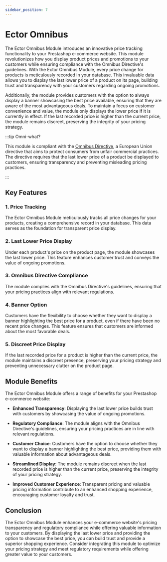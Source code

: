 ```yaml
---
sidebar_position: 7
---
```


# Ector Omnibus

The Ector Omnibus Module introduces an innovative price tracking functionality to your Prestashop e-commerce website. This module revolutionizes how you display product prices and promotions to your customers while ensuring compliance with the Omnibus Directive's guidelines. With the Ector Omnibus Module, every price change for products is meticulously recorded in your database. This invaluable data allows you to display the last lower price of a product on its page, building trust and transparency with your customers regarding ongoing promotions.

Additionally, the module provides customers with the option to always display a banner showcasing the best price available, ensuring that they are aware of the most advantageous deals. To maintain a focus on customer convenience and value, the module only displays the lower price if it is currently in effect. If the last recorded price is higher than the current price, the module remains discreet, preserving the integrity of your pricing strategy.

:::tip Omni-what?

This module is compliant with the [Omnibus Directive](https://eur-lex.europa.eu/legal-content/EN/TXT/?uri=CELEX%3A32011L0083), a European Union directive that aims to protect consumers from unfair commercial practices. The directive requires that the last lower price of a product be displayed to customers, ensuring transparency and preventing misleading pricing practices.

:::

## Key Features

### 1. Price Tracking

The Ector Omnibus Module meticulously tracks all price changes for your products, creating a comprehensive record in your database. This data serves as the foundation for transparent price display.

### 2. Last Lower Price Display

Under each product's price on the product page, the module showcases the last lower price. This feature enhances customer trust and conveys the value of ongoing promotions.

### 3. Omnibus Directive Compliance

The module complies with the Omnibus Directive's guidelines, ensuring that your pricing practices align with relevant regulations.

### 4. Banner Option

Customers have the flexibility to choose whether they want to display a banner highlighting the best price for a product, even if there have been no recent price changes. This feature ensures that customers are informed about the most favorable deals.

### 5. Discreet Price Display

If the last recorded price for a product is higher than the current price, the module maintains a discreet presence, preserving your pricing strategy and preventing unnecessary clutter on the product page.

## Module Benefits

The Ector Omnibus Module offers a range of benefits for your Prestashop e-commerce website:

- **Enhanced Transparency**: Displaying the last lower price builds trust with customers by showcasing the value of ongoing promotions.

- **Regulatory Compliance**: The module aligns with the Omnibus Directive's guidelines, ensuring your pricing practices are in line with relevant regulations.

- **Customer Choice**: Customers have the option to choose whether they want to display a banner highlighting the best price, providing them with valuable information about advantageous deals.

- **Streamlined Display**: The module remains discreet when the last recorded price is higher than the current price, preserving the integrity of your pricing strategy.

- **Improved Customer Experience**: Transparent pricing and valuable pricing information contribute to an enhanced shopping experience, encouraging customer loyalty and trust.

## Conclusion

The Ector Omnibus Module enhances your e-commerce website's pricing transparency and regulatory compliance while offering valuable information to your customers. By displaying the last lower price and providing the option to showcase the best price, you can build trust and provide a superior shopping experience. Consider integrating this module to optimize your pricing strategy and meet regulatory requirements while offering greater value to your customers.